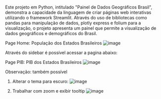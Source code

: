Este projeto em Python, intitulado "Painel de Dados Geográficos Brasil", demonstra a capacidade da linguagem de criar páginas web interativas utilizando o framework Streamlit.
Através do uso de bibliotecas como pandas para manipulação de dados, plotly express e folium para a visualização, o projeto apresenta um painel que permite a visualização de dados geográficos e demográficos do Brasil.

Page Home: População dos Estados Brasileiros
![image](https://github.com/user-attachments/assets/ded0e8f2-0eaa-46ea-bedf-848c4470cf28)

Através do sidebar é possível acessar a pagina abaixo:

Page PIB: PIB dos Estados Brasileiros
![image](https://github.com/user-attachments/assets/b18e92d2-1c81-4a83-8492-d03b74aa1e93)

Observação: também possível 

1. Alterar o tema para escuro:
![image](https://github.com/user-attachments/assets/a0f42d08-dc64-47f0-9f76-e2c10300bd1f)

2. Trabalhar com zoom e exibir tooltip 
![image](https://github.com/user-attachments/assets/6e1dfa5f-69d7-45f1-9562-669a3cdbd876)
















 
